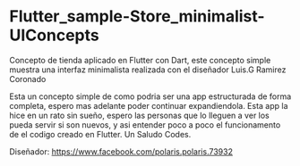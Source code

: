 # Flutter_sample-Store_minimalist-UIConcepts
 Concepto de tienda aplicado en Flutter con Dart, este concepto simple muestra una interfaz minimalista realizada con el diseñador Luis.G Ramirez Coronado

Esta un concepto simple de como podria ser una app estructurada de forma completa, espero mas adelante poder continuar expandiendola.
Esta app la hice en un rato sin sueño, espero las personas que lo lleguen a ver los pueda servir si son nuevos, y asi entender poco a poco el funcionamento de el codigo creado en Flutter.
Un Saludo Codes.

Diseñador:
https://www.facebook.com/polaris.polaris.73932
